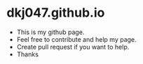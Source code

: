 # dkj047.github.io

- This is my github page.
- Feel free to contribute and help my page.
- Create pull request if you want to help.
- Thanks

